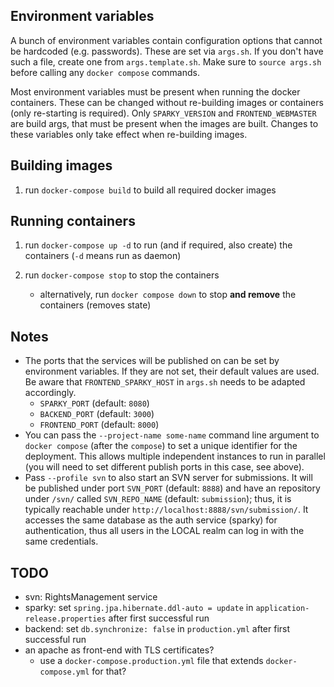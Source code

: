 ## Environment variables

A bunch of environment variables contain configuration options that cannot be hardcoded (e.g. passwords). These are set via `args.sh`. If you don't have such a file, create one from `args.template.sh`. Make sure to `source args.sh` before calling any `docker compose` commands.

Most environment variables must be present when running the docker containers. These can be changed without re-building images or containers (only re-starting is required). Only `SPARKY_VERSION` and `FRONTEND_WEBMASTER` are build args, that must be present when the images are built. Changes to these variables only take effect when re-building images.

## Building images

1) run `docker-compose build` to build all required docker images

## Running containers

1) run `docker-compose up -d` to run (and if required, also create) the containers (`-d` means run as daemon)

2) run `docker-compose stop` to stop the containers
	* alternatively, run `docker compose down` to stop **and remove** the containers (removes state)

## Notes

* The ports that the services will be published on can be set by environment variables. If they are not set, their default values are used. Be aware that `FRONTEND_SPARKY_HOST` in `args.sh` needs to be adapted accordingly.
	* `SPARKY_PORT` (default: `8080`)
	* `BACKEND_PORT` (default: `3000`)
	* `FRONTEND_PORT`  (default: `8000`)
* You can pass the `--project-name some-name` command line argument to `docker compose` (after the `compose`) to set a unique identifier for the deployment. This allows multiple independent instances to run in parallel (you will need to set different publish ports in this case, see above).
* Pass `--profile svn` to also start an SVN server for submissions. It will be published under port `SVN_PORT` (default: `8888`) and have an repository under `/svn/` called `SVN_REPO_NAME` (default: `submission`); thus, it is typically reachable under `http://localhost:8888/svn/submission/`. It accesses the same database as the auth service (sparky) for authentication, thus all users in the LOCAL realm can log in with the same credentials.

## TODO

- svn: RightsManagement service
- sparky: set `spring.jpa.hibernate.ddl-auto = update` in `application-release.properties` after first successful run
- backend: set `db.synchronize: false` in `production.yml` after first successful run
- an apache as front-end with TLS certificates?
	- use a `docker-compose.production.yml` file that extends `docker-compose.yml` for that?
